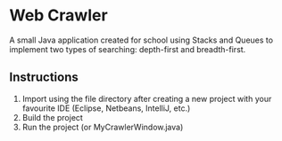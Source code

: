 # Web Crawler

A small Java application created for school using Stacks and Queues to implement two types of searching: depth-first and breadth-first.

## Instructions

1.  Import using the file directory after creating a new project with your favourite IDE (Eclipse, Netbeans, IntelliJ, etc.)
2.  Build the project
3.  Run the project (or MyCrawlerWindow.java)
